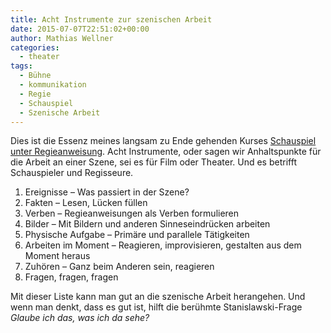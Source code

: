```yaml
---
title: Acht Instrumente zur szenischen Arbeit
date: 2015-07-07T22:51:02+00:00
author: Mathias Wellner
categories:
  - theater
tags:
  - Bühne
  - kommunikation
  - Regie
  - Schauspiel
  - Szenische Arbeit
---
```

Dies ist die Essenz meines langsam zu Ende gehenden Kurses <a href="http://zes-info.ch/ZES/Kurs_Schauspielen_unter_Regieanweisung.html" title="Schauspielen unter Regieanweisung" target="_blank">Schauspiel unter Regieanweisung</a>. Acht Instrumente, oder sagen wir Anhaltspunkte für die Arbeit an einer Szene, sei es für Film oder Theater. Und es betrifft Schauspieler und Regisseure. 

  1. Ereignisse &ndash; Was passiert in der Szene?
  2. Fakten &ndash; Lesen, Lücken füllen
  3. Verben &ndash; Regieanweisungen als Verben formulieren
  4. Bilder &ndash; Mit Bildern und anderen Sinneseindrücken arbeiten
  5. Physische Aufgabe &ndash; Primäre und parallele Tätigkeiten
  6. Arbeiten im Moment &ndash; Reagieren, improvisieren, gestalten aus dem Moment heraus
  7. Zuhören &ndash; Ganz beim Anderen sein, reagieren
  8. Fragen, fragen, fragen

Mit dieser Liste kann man gut an die szenische Arbeit herangehen. Und wenn man denkt, dass es gut ist, hilft die berühmte Stanislawski-Frage _Glaube ich das, was ich da sehe?_